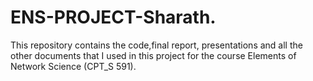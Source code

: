 # ENS-PROJECT-Sharath.
This repository contains the code,final report, presentations and all the other documents that I used in this project for the course Elements of Network Science (CPT_S 591).
